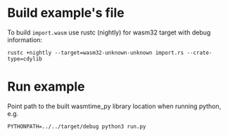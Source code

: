# Build example's file

To build `import.wasm` use rustc (nightly) for wasm32 target with debug information:

```
rustc +nightly --target=wasm32-unknown-unknown import.rs --crate-type=cdylib
```

# Run example

Point path to the built wasmtime_py library location when running python, e.g.

```
PYTHONPATH=../../target/debug python3 run.py
```

